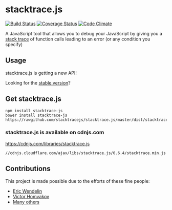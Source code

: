 stacktrace.js
===============
[![Build Status](https://travis-ci.org/stacktracejs/stacktrace.js.svg?branch=master)](https://travis-ci.org/stacktracejs/stacktrace.js) [![Coverage Status](https://img.shields.io/coveralls/stacktracejs/stacktrace.js.svg)](https://coveralls.io/r/stacktracejs/stacktrace.js?branch=master) [![Code Climate](https://codeclimate.com/github/stacktracejs/stacktrace.js/badges/gpa.svg)](https://codeclimate.com/github/stacktracejs/stacktrace.js)

A JavaScript tool that allows you to debug your JavaScript by giving you a [stack trace](http://en.wikipedia.org/wiki/Stack_trace) of function calls leading to an error (or any condition you specify)

## Usage
stacktrace.js is getting a new API! 

Looking for the [stable version](https://github.com/stacktracejs/stacktrace.js/tree/stable)? 

## Get stacktrace.js
```
npm install stacktrace-js
bower install stacktrace-js
https://rawgithub.com/stacktracejs/stacktrace.js/master/dist/stacktrace.min.js
```

### stacktrace.js is available on cdnjs.com
https://cdnjs.com/libraries/stacktrace.js

`//cdnjs.cloudflare.com/ajax/libs/stacktrace.js/0.6.4/stacktrace.min.js`

## Contributions  

This project is made possible due to the efforts of these fine people:

* [Eric Wendelin](http://www.eriwen.com)
* [Victor Homyakov](https://github.com/victor-homyakov)
* [Many others](https://github.com/stacktracejs/stacktrace.js/graphs/contributors)
